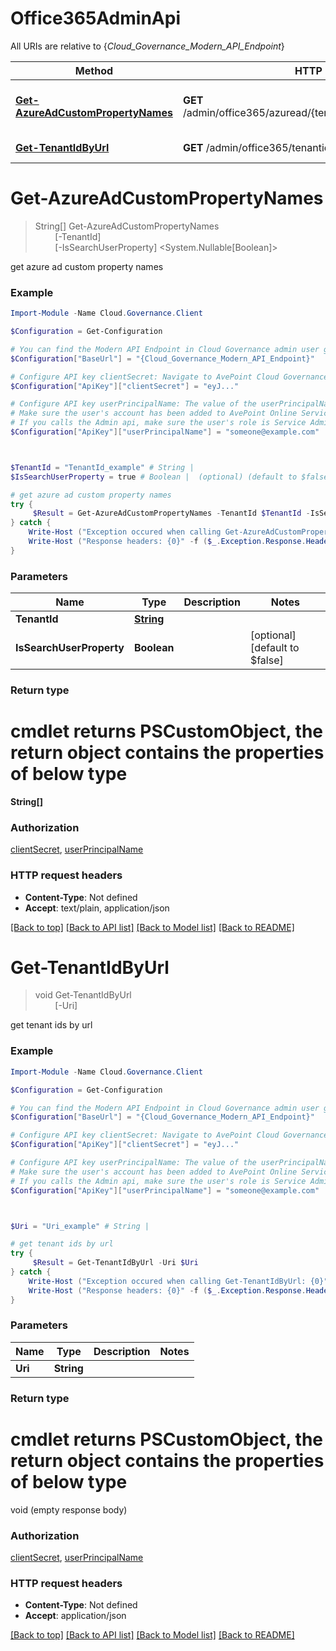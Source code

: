 # Office365AdminApi

All URIs are relative to {*Cloud_Governance_Modern_API_Endpoint*}

Method | HTTP request | Description
------------- | ------------- | -------------
[**Get-AzureAdCustomPropertyNames**](Office365AdminApi.md#Get-AzureAdCustomPropertyNames) | **GET** /admin/office365/azuread/{tenantId}/property/names/custom | get azure ad custom property names
[**Get-TenantIdByUrl**](Office365AdminApi.md#Get-TenantIdByUrl) | **GET** /admin/office365/tenantid | get tenant ids by url


<a name="Get-AzureAdCustomPropertyNames"></a>
# **Get-AzureAdCustomPropertyNames**
> String[] Get-AzureAdCustomPropertyNames<br>
> &nbsp;&nbsp;&nbsp;&nbsp;&nbsp;&nbsp;&nbsp;&nbsp;[-TenantId] <PSCustomObject><br>
> &nbsp;&nbsp;&nbsp;&nbsp;&nbsp;&nbsp;&nbsp;&nbsp;[-IsSearchUserProperty] <System.Nullable[Boolean]><br>

get azure ad custom property names

### Example
```powershell
Import-Module -Name Cloud.Governance.Client

$Configuration = Get-Configuration

# You can find the Modern API Endpoint in Cloud Governance admin user guide for your environment.
$Configuration["BaseUrl"] = "{Cloud_Governance_Modern_API_Endpoint}"

# Configure API key clientSecret: Navigate to AvePoint Cloud Governance Settings > API Authentication Management to Obtain a client secret.
$Configuration["ApiKey"]["clientSecret"] = "eyJ..."

# Configure API key userPrincipalName: The value of the userPrincipalName parameter is the login name of a delegated user that will be used to invoke the AvePoint Cloud Governance API. 
# Make sure the user's account has been added to AvePoint Online Services and has the license for AvePoint Cloud Governance.
# If you calls the Admin api, make sure the user's role is Service Administrator for AvePoint Cloud Governance.
$Configuration["ApiKey"]["userPrincipalName"] = "someone@example.com"



$TenantId = "TenantId_example" # String | 
$IsSearchUserProperty = true # Boolean |  (optional) (default to $false)

# get azure ad custom property names
try {
     $Result = Get-AzureAdCustomPropertyNames -TenantId $TenantId -IsSearchUserProperty $IsSearchUserProperty
} catch {
    Write-Host ("Exception occured when calling Get-AzureAdCustomPropertyNames: {0}" -f ($_.ErrorDetails | ConvertFrom-Json))
    Write-Host ("Response headers: {0}" -f ($_.Exception.Response.Headers | ConvertTo-Json))
}
```

### Parameters

Name | Type | Description  | Notes
------------- | ------------- | ------------- | -------------
 **TenantId** | [**String**](String.md)|  | 
 **IsSearchUserProperty** | **Boolean**|  | [optional] [default to $false]

### Return type
# cmdlet returns PSCustomObject, the return object contains the properties of below type
**String[]**

### Authorization

[clientSecret](../README.md#clientSecret), [userPrincipalName](../README.md#userPrincipalName)

### HTTP request headers

 - **Content-Type**: Not defined
 - **Accept**: text/plain, application/json

[[Back to top]](#) [[Back to API list]](../README.md#documentation-for-api-endpoints) [[Back to Model list]](../README.md#documentation-for-models) [[Back to README]](../README.md)

<a name="Get-TenantIdByUrl"></a>
# **Get-TenantIdByUrl**
> void Get-TenantIdByUrl<br>
> &nbsp;&nbsp;&nbsp;&nbsp;&nbsp;&nbsp;&nbsp;&nbsp;[-Uri] <String><br>

get tenant ids by url

### Example
```powershell
Import-Module -Name Cloud.Governance.Client

$Configuration = Get-Configuration

# You can find the Modern API Endpoint in Cloud Governance admin user guide for your environment.
$Configuration["BaseUrl"] = "{Cloud_Governance_Modern_API_Endpoint}"

# Configure API key clientSecret: Navigate to AvePoint Cloud Governance Settings > API Authentication Management to Obtain a client secret.
$Configuration["ApiKey"]["clientSecret"] = "eyJ..."

# Configure API key userPrincipalName: The value of the userPrincipalName parameter is the login name of a delegated user that will be used to invoke the AvePoint Cloud Governance API. 
# Make sure the user's account has been added to AvePoint Online Services and has the license for AvePoint Cloud Governance.
# If you calls the Admin api, make sure the user's role is Service Administrator for AvePoint Cloud Governance.
$Configuration["ApiKey"]["userPrincipalName"] = "someone@example.com"



$Uri = "Uri_example" # String | 

# get tenant ids by url
try {
     $Result = Get-TenantIdByUrl -Uri $Uri
} catch {
    Write-Host ("Exception occured when calling Get-TenantIdByUrl: {0}" -f ($_.ErrorDetails | ConvertFrom-Json))
    Write-Host ("Response headers: {0}" -f ($_.Exception.Response.Headers | ConvertTo-Json))
}
```

### Parameters

Name | Type | Description  | Notes
------------- | ------------- | ------------- | -------------
 **Uri** | **String**|  | 

### Return type
# cmdlet returns PSCustomObject, the return object contains the properties of below type
void (empty response body)

### Authorization

[clientSecret](../README.md#clientSecret), [userPrincipalName](../README.md#userPrincipalName)

### HTTP request headers

 - **Content-Type**: Not defined
 - **Accept**: application/json

[[Back to top]](#) [[Back to API list]](../README.md#documentation-for-api-endpoints) [[Back to Model list]](../README.md#documentation-for-models) [[Back to README]](../README.md)

